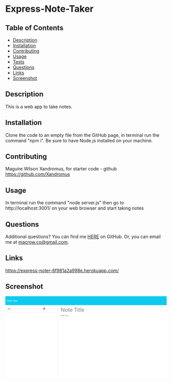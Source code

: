 # Express-Note-Taker

## Table of Contents

- [Description](#description)
- [Installation](#installation)
- [Contributing](#contributing)
- [Usage](#usage)
- [Tests](#tests)
- [Questions](#questions)
- [Links](#links)
- [Screenshot](#screenshot)

## Description

This is a web app to take notes.

## Installation

Clone the code to an empty file from the GitHub page, in terminal run the command "npm i". Be sure to have Node.js installed on your machine.

## Contributing

Maguire Wilson
Xandromus, for starter code - github https://github.com/Xandromus

## Usage

In terminal run the command "node server.js" then go to http://localhost:3001/ on your web browser and start taking notes

## Questions

Additional questions?
You can find me [HERE](https://github.com/MacroWil) on GitHub.
Or, you can email me at macrow.co@gmail.com.

## Links

https://express-noter-6f981a2a998e.herokuapp.com/

## Screenshot

![model](./public/assets/notetakerbehave.png)
